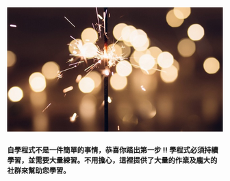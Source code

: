 # ![](/assets/cheer.jpg)

### 自學程式不是一件簡單的事情，恭喜你踏出第一步 !! 學程式必須持續學習，並需要大量練習。不用擔心，這裡提供了大量的作業及龐大的社群來幫助您學習。



